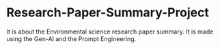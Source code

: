 # Research-Paper-Summary-Project
It is about the Environmental science research paper summary.
It is made using the Gen-AI and the Prompt Engineering.
